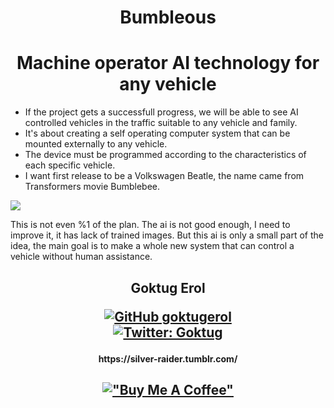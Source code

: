 
<h1 align='center'> Bumbleous </h1>

<h1 align='center'> Machine operator AI technology for any vehicle </h1> 

- If the project gets a successfull progress, we will be able to see AI controlled vehicles in the traffic suitable to any vehicle and family.
- It's about creating a self operating computer system that can be mounted externally to any vehicle.
- The device must be programmed according to the characteristics of each specific vehicle. 
- I want first release to be a Volkswagen Beatle, the name came from Transformers movie Bumblebee.
 

<img src="https://github.com/cyber9unk/Bumbleous/blob/main/screenshots/Screenshot%202022-02-19%2021.36.34.png?raw=true">

This is not even %1 of the plan. The ai is not good enough, I need to improve it, it has lack of trained images. But this ai is only a small part of the idea, the main goal is to make a whole new system that can control a vehicle without human assistance.


<h2 align='center'>
Goktug Erol

[![GitHub goktugerol](https://img.shields.io/badge/GitHub-100000?style=for-the-badge&logo=github&logoColor=white)](https://github.com/goktugerol)  
[![Twitter: Goktug](https://img.shields.io/badge/Twitter-1DA1F2?style=for-the-badge&logo=twitter&logoColor=white)](https://twitter.com/ge_dev_) </h2>
  
<h4 align='center'>
<h4 align='center'>
https://silver-raider.tumblr.com/ </h4>

<h2 align='center'>

[!["Buy Me A Coffee"](https://www.buymeacoffee.com/assets/img/custom_images/orange_img.png)](https://www.buymeacoffee.com/cyber9unk) </h2>
